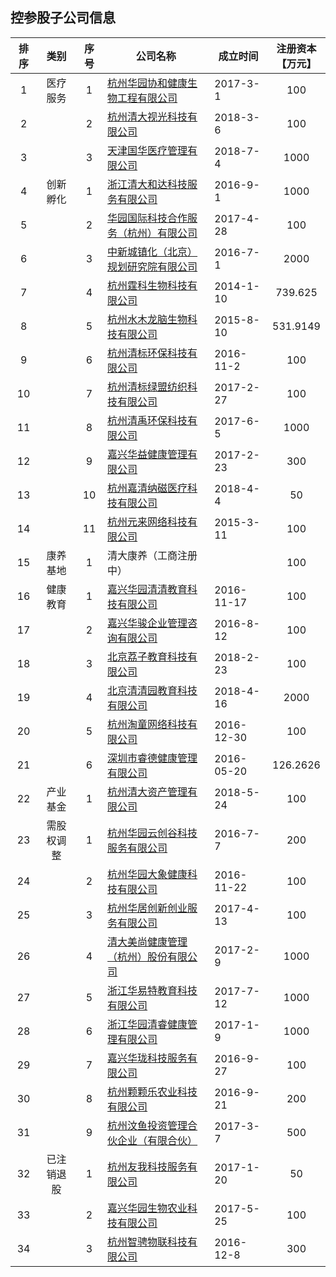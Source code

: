 ## 控参股子公司信息

|排序|类别|序号|公司名称|成立时间|注册资本<br>【万元】|
|:--:|:---:|:--:|----|----|:---:|
|1|医疗服务|1|[杭州华园协和健康生物工程有限公司](https://www.qichacha.com/firm_de434af32e24d380b27f34135e64b9f9.html)|2017-3-1|100|
|2||2|[杭州清大视光科技有限公司](https://www.qichacha.com/firm_00812c87f494a8171cc4a01e79f7bbc4.html)|2018-3-6|100|
|3||3|[天津国华医疗管理有限公司](https://www.qichacha.com/firm_18eb0ac00625fe3271481c47ab573bdb.html)|2018-7-4|1000|
|4|创新孵化|1|[浙江清大和达科技服务有限公司](https://www.qichacha.com/firm_a5f683012c3491fa660cf86fe7013a6e.html)|2016-9-1|1000|
|5||2|[华园国际科技合作服务（杭州）有限公司](https://www.qichacha.com/firm_7f471c915c766eb0db3e798a40dde672.html)|2017-4-28|100|
|6||3|[中新城镇化（北京）规划研究院有限公司](https://www.qichacha.com/firm_3d0fca12985c345294935308e42e2600.html)|2016-7-1|2000|
|7||4|[杭州霆科生物科技有限公司](https://www.qichacha.com/firm_7a19175e8891a0c7ade972980e10a992.html)|2014-1-10|739.625|
|8||5|[杭州水木龙脑生物科技有限公司](https://www.qichacha.com/firm_197e577d8d5f6b0d3d67bafa97474765.html)|2015-8-10|531.9149|
|9||6|[杭州清标环保科技有限公司](https://www.qichacha.com/firm_4613c625834cda570b1a2b6466a0a530.html)|2016-11-2|100|
|10||7|[杭州清标绿盟纺织科技有限公司](https://www.qichacha.com/firm_88124dbbe2706806f454ae6393d212c3.html)|2017-2-27|100|
|11||8|[杭州清禹环保科技有限公司](https://www.qichacha.com/firm_7feb16ae67c24f12fa1bb11b8286cbe4.html)|2017-6-5|1000|
|12||9|[嘉兴华益健康管理有限公司](https://www.qichacha.com/firm_8f9ae60ca6bbc8eca955463872070338.html)|2017-2-23|300|
|13||10|[杭州嘉清纳磁医疗科技有限公司](https://www.qichacha.com/firm_6b7b7adb203c4d4bc9e138483cc38bad.html)|2018-4-4|50|
|14||11|[杭州元来网络科技有限公司](https://www.qichacha.com/firm_89e9df8a94aa591a438bc09a9c28ae95.html)|2015-3-11|100|
|15|康养基地|1|清大康养（工商注册中）||100||
|16|健康教育|1|[嘉兴华园清清教育科技有限公司](https://www.qichacha.com/firm_3d35f784553942c17e11c3290fce3d2f.html)|2016-11-17|100|
|17||2|[嘉兴华骏企业管理咨询有限公司](https://www.qichacha.com/firm_0f5e36f303c3292992b0bb287279eb22.html)|2016-8-12|100|
|18||3|[北京荔子教育科技有限公司](https://www.qichacha.com/firm_7b54a691fc8b8e33c6574369f925de94.html)|2018-2-23|100|
|19||4|[北京清清园教育科技有限公司](https://www.qichacha.com/firm_c0337226e3b0a9ae4e6f4876024a5d98.html)|2018-4-16|2000|
|20||5|[杭州淘童网络科技有限公司](https://www.qichacha.com/firm_c9739985289b9b0da0798b8a16c6886d.html)|2016-12-30|100|
|21||6|[深圳市睿德健康管理有限公司](https://www.qichacha.com/firm_4206ca33a96ff8282fcecc204d073939.html)|2016-05-20|126.2626|
|22|产业基金|1|[杭州清大资产管理有限公司](https://www.qichacha.com/firm_c636bfa3e45adcc919f85bf96e999a2f.html)|2018-5-24|100|
|23|需股权调整|1|[杭州华园云创谷科技服务有限公司](https://www.qichacha.com/firm_bfa734c8b188568f5e4bfb23cd62eb70.html)|2016-7-7|200|
|24||2|[杭州华园大象健康科技有限公司](https://www.qichacha.com/firm_046ea69c86393b4542003fa86244e530.html)|2016-11-22|100|
|25||3|[杭州华居创新创业服务有限公司](https://www.qichacha.com/firm_6401f9b78174e645d961119b43319b77.html)|2017-4-13|100|
|26||4|[清大美尚健康管理（杭州）股份有限公司](https://www.qichacha.com/firm_3a6771d2374d48d61c1e659a61f90352.html)|2017-2-9|1000|
|27||5|[浙江华易特教育科技有限公司](https://www.qichacha.com/firm_972280437b87a62da8b3146186f441a2.html)|2017-7-12|1000|
|28||6|[浙江华园清睿健康管理有限公司](https://www.qichacha.com/firm_1ee4a0d31a875473a95f3ae9e8e88a1e.html)|2017-1-9|1000|
|29||7|[嘉兴华珑科技服务有限公司](https://www.qichacha.com/firm_39f2fb247bac2812620101739345d4d7.html)|2016-9-27|100|
|30||8|[杭州颗颗乐农业科技有限公司](https://www.qichacha.com/firm_50ac6dff96e2d2c66695af99f5a3416e.html)|2016-9-21|200|
|31||9|[杭州汶鱼投资管理合伙企业（有限合伙）](https://www.qichacha.com/firm_c966ba6fdbd2c60559a069bd69fb0c48.html)|2017-3-7|500|
|32|已注销退股|1|[杭州友我科技服务有限公司](https://www.qichacha.com/firm_8ef25729774f7e34caa212f1b2cbdc7f.html)|2017-1-20|50|
|33||2|[嘉兴华园生物农业科技有限公司](https://www.qichacha.com/firm_cacfae4ee1c280977b27555bfceb77f2.html)|2017-5-25|100|
|34||3|[杭州智骋物联科技有限公司](https://www.qichacha.com/firm_e985d7485709b41f54a974ba5b43f8a1.html)|2016-12-8|300|
